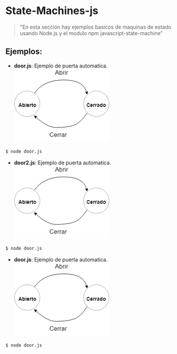 # State-Machines-js
> "En esta sección hay ejemplos basicos de maquinas de estado usando Node.js y el modulo npm javascript-state-machine"

## Ejemplos:
- **door.js**: Ejemplo de puerta automatica.
![N|Solid](https://github.com/damiancipolat/State-Machines-js/blob/master/basic_1/docs/diagram_1.png?raw=true)

```sh
$ node door.js
```
- **door2.js**: Ejemplo de puerta automatica.
![N|Solid](https://github.com/damiancipolat/State-Machines-js/blob/master/basic_1/docs/diagram_1.png?raw=true)

```sh
$ node door.js
```

- **door.js**: Ejemplo de puerta automatica.
![N|Solid](https://github.com/damiancipolat/State-Machines-js/blob/master/basic_1/docs/diagram_1.png?raw=true)

```sh
$ node door.js
```

